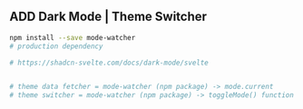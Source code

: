 ## ADD Dark Mode | Theme Switcher

```bash
npm install --save mode-watcher
# production dependency

# https://shadcn-svelte.com/docs/dark-mode/svelte


# theme data fetcher = mode-watcher (npm package) -> mode.current
# theme switcher = mode-watcher (npm package) -> toggleMode() function
```


